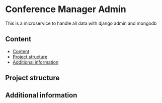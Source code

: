 # Conference Manager Admin

This is a microservice to handle all data with django admin and mongodb

## Content

- [Content](#content)
- [Project structure](#project-structure)
- [Additional information](#additional-information)

## Project structure

## Additional information
